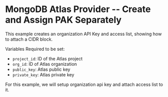 # MongoDB Atlas Provider -- Create and Assign PAK Separately
This example creates an organization API Key and access list, showing how to attach a CIDR block.

Variables Required to be set:
- `project_id`: ID of the Atlas project
- `org_id`: ID of Atlas organization
- `public_key`: Atlas public key
- `private_key`: Atlas  private key

For this example, we will setup organization api key and attach access list to it.


